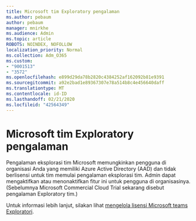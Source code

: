```yaml
---
title: Microsoft tim Exploratory pengalaman
ms.author: pebaum
author: pebaum
manager: mnirkhe
ms.audience: Admin
ms.topic: article
ROBOTS: NOINDEX, NOFOLLOW
localization_priority: Normal
ms.collection: Adm_O365
ms.custom:
- "9001513"
- "3572"
ms.openlocfilehash: e899d29da78b2820c4384252af162092b81e9391
ms.sourcegitcommit: a92e2bad1e89367307e78a514b8c4e456640daff
ms.translationtype: MT
ms.contentlocale: id-ID
ms.lasthandoff: 02/21/2020
ms.locfileid: "42564349"
---
```

# <a name="microsoft-teams-exploratory-experience"></a>Microsoft tim Exploratory pengalaman

Pengalaman eksplorasi tim Microsoft memungkinkan pengguna di organisasi Anda yang memiliki Azure Active Directory (AAD) dan tidak berlisensi untuk tim memulai pengalaman eksplorasi tim. Admin dapat mengaktifkan atau menonaktifkan fitur ini untuk pengguna di organisasinya. (Sebelumnya Microsoft Commercial Cloud Trial sekarang disebut pengalaman Exploratory tim.)

Untuk informasi lebih lanjut, silakan lihat [mengelola lisensi Microsoft teams Exploratori](https://docs.microsoft.com/microsoftteams/teams-exploratory/).
